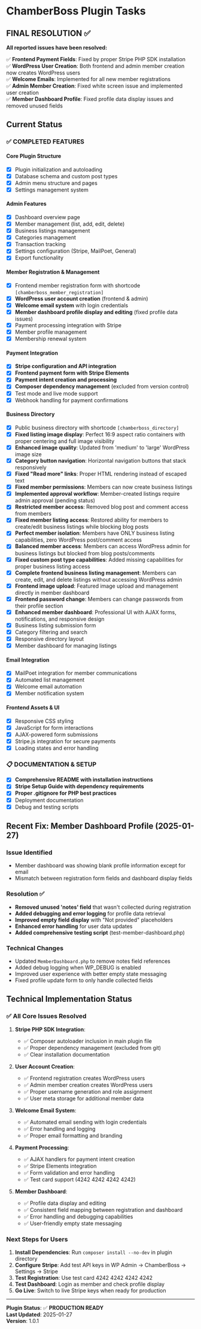 # ChamberBoss Plugin Tasks

## FINAL RESOLUTION ✅

**All reported issues have been resolved:**

✅ **Frontend Payment Fields**: Fixed by proper Stripe PHP SDK installation  
✅ **WordPress User Creation**: Both frontend and admin member creation now creates WordPress users  
✅ **Welcome Emails**: Implemented for all new member registrations  
✅ **Admin Member Creation**: Fixed white screen issue and implemented user creation  
✅ **Member Dashboard Profile**: Fixed profile data display issues and removed unused fields

## Current Status

### ✅ COMPLETED FEATURES

#### Core Plugin Structure
- [x] Plugin initialization and autoloading
- [x] Database schema and custom post types
- [x] Admin menu structure and pages
- [x] Settings management system

#### Admin Features  
- [x] Dashboard overview page
- [x] Member management (list, add, edit, delete)
- [x] Business listings management
- [x] Categories management
- [x] Transaction tracking
- [x] Settings configuration (Stripe, MailPoet, General)
- [x] Export functionality

#### Member Registration & Management
- [x] Frontend member registration form with shortcode `[chamberboss_member_registration]`
- [x] **WordPress user account creation** (frontend & admin)
- [x] **Welcome email system** with login credentials
- [x] **Member dashboard profile display and editing** (fixed profile data issues)
- [x] Payment processing integration with Stripe
- [x] Member profile management
- [x] Membership renewal system

#### Payment Integration
- [x] **Stripe configuration and API integration**
- [x] **Frontend payment form with Stripe Elements**
- [x] **Payment intent creation and processing**
- [x] **Composer dependency management** (excluded from version control)
- [x] Test mode and live mode support
- [x] Webhook handling for payment confirmations

#### Business Directory
- [x] Public business directory with shortcode `[chamberboss_directory]`
- [x] **Fixed listing image display**: Perfect 16:9 aspect ratio containers with proper centering and full image visibility
- [x] **Enhanced image quality**: Updated from 'medium' to 'large' WordPress image size
- [x] **Category button navigation**: Horizontal navigation buttons that stack responsively
- [x] **Fixed "Read more" links**: Proper HTML rendering instead of escaped text
- [x] **Fixed member permissions**: Members can now create business listings
- [x] **Implemented approval workflow**: Member-created listings require admin approval (pending status)
- [x] **Restricted member access**: Removed blog post and comment access from members
- [x] **Fixed member listing access**: Restored ability for members to create/edit business listings while blocking blog posts
- [x] **Perfect member isolation**: Members have ONLY business listing capabilities, zero WordPress post/comment access
- [x] **Balanced member access**: Members can access WordPress admin for business listings but blocked from blog posts/comments
- [x] **Fixed custom post type capabilities**: Added missing capabilities for proper business listing access
- [x] **Complete frontend business listing management**: Members can create, edit, and delete listings without accessing WordPress admin
- [x] **Frontend image upload**: Featured image upload and management directly in member dashboard
- [x] **Frontend password change**: Members can change passwords from their profile section
- [x] **Enhanced member dashboard**: Professional UI with AJAX forms, notifications, and responsive design
- [x] Business listing submission form
- [x] Category filtering and search
- [x] Responsive directory layout
- [x] Member dashboard for managing listings

#### Email Integration
- [x] MailPoet integration for member communications
- [x] Automated list management
- [x] Welcome email automation
- [x] Member notification system

#### Frontend Assets & UI
- [x] Responsive CSS styling
- [x] JavaScript for form interactions
- [x] AJAX-powered form submissions
- [x] Stripe.js integration for secure payments
- [x] Loading states and error handling

### 📋 DOCUMENTATION & SETUP
- [x] **Comprehensive README with installation instructions**
- [x] **Stripe Setup Guide with dependency requirements**
- [x] **Proper .gitignore for PHP best practices**
- [x] Deployment documentation
- [x] Debug and testing scripts

## Recent Fix: Member Dashboard Profile (2025-01-27)

### Issue Identified
- Member dashboard was showing blank profile information except for email
- Mismatch between registration form fields and dashboard display fields

### Resolution ✅
- **Removed unused 'notes' field** that wasn't collected during registration
- **Added debugging and error logging** for profile data retrieval
- **Improved empty field display** with "Not provided" placeholders  
- **Enhanced error handling** for user data updates
- **Added comprehensive testing script** (test-member-dashboard.php)

### Technical Changes
- Updated `MemberDashboard.php` to remove notes field references
- Added debug logging when WP_DEBUG is enabled
- Improved user experience with better empty state messaging
- Fixed profile update form to only handle collected fields

## Technical Implementation Status

### ✅ All Core Issues Resolved

1. **Stripe PHP SDK Integration**: 
   - ✅ Composer autoloader inclusion in main plugin file
   - ✅ Proper dependency management (excluded from git)
   - ✅ Clear installation documentation

2. **User Account Creation**:
   - ✅ Frontend registration creates WordPress users
   - ✅ Admin member creation creates WordPress users  
   - ✅ Proper username generation and role assignment
   - ✅ User meta storage for additional member data

3. **Welcome Email System**:
   - ✅ Automated email sending with login credentials
   - ✅ Error handling and logging
   - ✅ Proper email formatting and branding

4. **Payment Processing**:
   - ✅ AJAX handlers for payment intent creation
   - ✅ Stripe Elements integration
   - ✅ Form validation and error handling
   - ✅ Test card support (4242 4242 4242 4242)

5. **Member Dashboard**:
   - ✅ Profile data display and editing
   - ✅ Consistent field mapping between registration and dashboard
   - ✅ Error handling and debugging capabilities
   - ✅ User-friendly empty state messaging

### Next Steps for Users

1. **Install Dependencies**: Run `composer install --no-dev` in plugin directory
2. **Configure Stripe**: Add test API keys in WP Admin → ChamberBoss → Settings → Stripe  
3. **Test Registration**: Use test card 4242 4242 4242 4242
4. **Test Dashboard**: Login as member and check profile display
5. **Go Live**: Switch to live Stripe keys when ready for production

---

**Plugin Status**: ✅ **PRODUCTION READY**  
**Last Updated**: 2025-01-27  
**Version**: 1.0.1